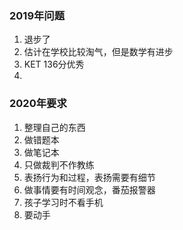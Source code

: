 ### 2019年问题
1. 退步了
2. 估计在学校比较淘气，但是数学有进步
3. KET 136分优秀
4. 
### 2020年要求
1. 整理自己的东西
2. 做错题本
3. 做笔记本
4. 只做裁判不作教练 
5. 表扬行为和过程，表扬需要有细节
6. 做事情要有时间观念，番茄报警器
7. 孩子学习时不看手机
8. 要动手

